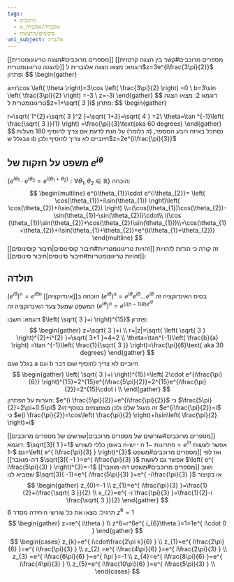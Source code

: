 ```yaml
---
tags:
  - מרוכבים
  - אלגברה/אלגברה_א
  - סיכומים/הרצאות
uni_subject: אלגברה
---
```

[[מספרים מרוכבים#הצגה טריגונומטרית]]
[[מספרים מרוכבים#קשר בין הצגה קרטזית להצגה טריגונומטרית]]
דוגמא:
מצאו הצגה אלגברית ל$z=3e^{i\frac{3\pi}{2}}$
פתרון:
$$
\begin{gather}

a=r\cos \left( \theta \right)=3\cos \left( \frac{3\pi}{2} \right) =0 \\
b=3\sin \left( \frac{3\pi}{2} \right) =-3 \\
z=-3i
\end{gather}
$$
דוגמא 2:
מצאו הצגה טריגונומטרית ל$z=1+\sqrt{ 3 }i$
פתרון:
$$
\begin{gather}

r=\sqrt{ 1^{2}+\sqrt{ 3 }^2 }=\sqrt{  1+3}=\sqrt{ 4 } =2\\
\theta=\tan ^{-1}\left( \frac{\sqrt{ 3 }}{1} \right) =\frac{\pi}{3}\text{aka 60 degrees}
\end{gather}
$$
על מנת לדעת אם צריך להוסיף 180 מעלות (כלומר $\pi$) נסתכל באיזה רובע המספר, בגלל שa וb חיוביים לא צריך להוסיף ולכן$z=2e^{i\frac{\pi}{3}}$

## משפט על חזקות של $e^{i\theta}$
$\left\{e^{i\theta_{1}}\cdot e^{i\theta_{2}}=e^{i\left( \theta_{1}+\theta_{2} \right)}:\forall \theta_{1},\theta_{2}\in \mathbb{R} \right\}$
הוכחה:
$$
\begin{multline}
e^{i\theta_{1}}\cdot e^{i\theta_{2}}=
\left( \cos(\theta_{1})+i\sin(\theta_{1}) \right)\left( \cos(\theta_{2})+i\sin(\theta_{2}) \right)
\\=(\cos(\theta_{1})\cos(\theta_{2})-\sin(\theta_{1})-\sin(\theta_{2}))\cdot\\ i(\cos (\theta_{1})\sin(\theta_{2})+\cos(\theta_{2})\sin(\theta_{1}))\\=\cos(\theta_{1}+\theta_{2})+i\sin(\theta_{1}+\theta_{2})=e^{i(\theta_{1}+\theta_{2})}
\end{multline}
$$
זה קורה כי הודות לזהויות [[זהויות טריגונומטריות#חיבור קוסינוסים|חיבור קוסינוסים]] ו[[זהויות טריגונומטריות#חיבור סינוסים|חיבור סינוסים]]
## תולדה
$(e^{i\theta})^n=e^{i\theta n}$
הוכחה ב[[אינדוקציה]]
$\left( e^{i\theta} \right)^n=e^{i\theta}e^{i\theta}\dots e^{i\theta}$
בסיס האינדוקציה זה המשפט שמעל
צעד האינדוקציה זה
$(e^{i\theta})^n=e^{\left( i\left(  n-1\right)\theta \right)e^{i\theta}}$

דוגמא: חשבו $\left( \sqrt{ 3 }+i \right)^{15}$
פתרון:
$$
\begin{gather}
z=\sqrt{ 3 }+i \\
r=|z|=\sqrt{ \left( \sqrt{ 3 } \right)^{2}+i^{2} }=\sqrt{ 3+1 }=4=2 \\
\theta=\tan^{-1}\left( \frac{b}{a} \right) =\tan ^{-1}\left( \frac{1}{\sqrt{ 3 }} \right)=\frac{\pi}{6}\text{ aka 30 degrees}
\end{gather}
$$
בגלל שגם a וגם b חיוביים לא צריך להוסיף שום דבר
$$
\begin{gather}
\left( \sqrt{ 3 }+i \right)^{15}=\left( 2\cdot e^{i\frac{\pi}{6}} \right)^{15}=2^{15}e^{i\frac{5\pi}{2}}=2^{15}e^{i\frac{\pi}{2}}=2^{15}\cdot i \\
\end{gather}
$$
הערות על הפתרון:
$e^{i \frac{5\pi}{2}}=e^{i\frac{\pi}{2}}$ כי $\frac{5\pi}{2}=2\pi+0.5\pi$ ו$2\pi$ זה מעגל שלם ולכן מצמצמים
בנוסף $e^{i\frac{\pi}{2}}=i$ כי $e{i \frac{\pi}{2}}=\cos\left( \frac{\pi}{2} \right)+i\sin\left( \frac{\pi}{2} \right)=i$

[[מספרים מרוכבים#שורשים של מספרים מרוכבים|שורשים של מספרים מרוכבים]]
דוגמא: $\sqrt[3]{ 1 }=1$
באופן כללי לשורש n-י יש n פתרונות
$-1=e^{i\pi}$
אפשר לעשות גם
$-1=\left( e^{ i\frac{\pi}{3} } \right)^{3}$
ואז לפי [[מספרים מרוכבים#משפט דה-מואבר]] $\sqrt[3]{ -1 }=e^{ i\frac{\pi}{3} }$
אפשר גם לעשות
$\left( e^{ i\frac{5\pi}{3} } \right)^{3}=-1$
ושוב [[מספרים מרוכבים#משפט דה-מואבר]] שמביא לנו $\sqrt[3]{  -1}=e^{ i\frac{5\pi}{3} }=e^{ -i\frac{\pi}{3} }$
או בקיצור
$$
\begin{gather}
z_{0}=-1 \\
z_{1}=e^{ i\frac{\pi}{3} }=\frac{1}{2}+i\frac{\sqrt{ 3 }}{2} \\
x_{2}=e^{ -i \frac{\pi}{3} }=\frac{1}{2}-i \frac{\sqrt{ 3 }}{2}
\end{gather}
$$
תרגיל: מצאו את כל שורשי היחידה מסדר 6
$z^6=1$
$$
\begin{gather}
z=re^{ i\theta } \\
z^6=r^6e^{ i_{6}\theta }=1=1e^{ i\cdot 0 }
\end{gather}
$$
$$
\begin{cases}
z_{k}=e^{ i\cdot\frac{2\pi k}{6} } \\
z_{1}=e^{ i\frac{2\pi}{6} }=e^{ i\frac{\pi}{3} } \\
z_{2} =e^{ i\frac{4\pi}{6} }=e^{ i\frac{2\pi}{3} } \\
z_{3} =e^{ i\frac{6\pi}{6} }=e^{ i\pi }=-1 \\
z_{4}=e^{ i\frac{8\pi}{6} }=e^{ i\frac{4\pi}{3} } \\
z_{5}=e^{ i\frac{10\pi}{6} }=e^{ i\frac{5\pi}{3} } \\
\end{cases}
$$